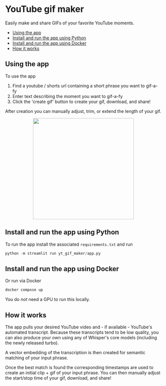 # YouTube gif maker

Easily make and share GIFs of your favorite YouTube moments.

- [Using the app](#using-the-app)
- [Install and run the app using Python](#install-and-run-the-app-using-python)
- [Install and run the app using Docker](#install-and-run-the-app-using-docker)
- [How it works](#how-it-works)

## Using the app

To use the app

1.  Find a youtube / shorts url containing a short phrase you want to gif-a-fy
2.  Enter text describing the moment you want to gif-a-fy
3.  Click the 'create gif' button to create your gif, download, and share!

After creation you can manually adjust, trim, or extend the length of your gif.

<p align="center">
<img align="center" src="https://github.com/jermwatt/readme_gifs/blob/main/yt_gif_maker.gif" height="325">
</p>

## Install and run the app using Python

To run the app install the associated `requirements.txt` and run

```python
python -m streamlit run yt_gif_maker/app.py
```

## Install and run the app using Docker

Or run via Docker

```sh
docker compose up
```

You do _not_ need a GPU to run this locally.

## How it works

The app pulls your desired YouTube video and - if available - YouTube's automated transcript. Because these transcripts tend to be low quality, you can also produce your own using any of Whisper's core models (including the newly released turbo).

A vector embedding of the transcription is then created for semantic matching of your input phrase.

Once the best match is found the corresponding timestamps are used to create an initial clip + gif of your input phrase. You can then manually adjust the start/stop time of your gif, download, and share!

